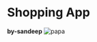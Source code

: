 # Shopping App
**by-sandeep**
![papa](https://github.com/user-attachments/assets/23675b97-dadc-4ab7-90eb-9798c7871e5c)
